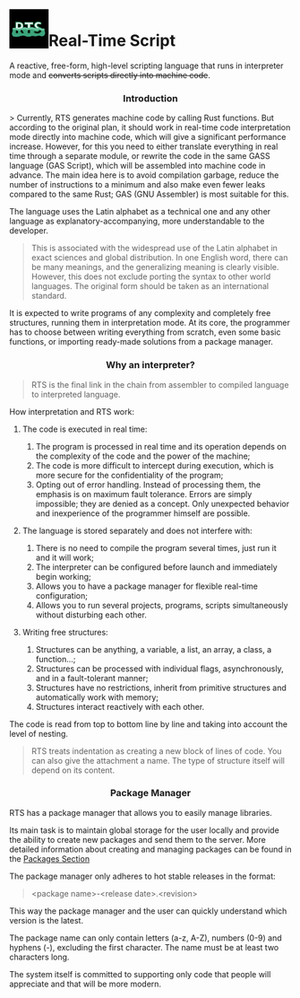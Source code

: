 <img src="logo.svg" alt="RTS" align="left" width="70">
<h1>Real-Time Script</h1>

A reactive, free-form, high-level scripting language that runs in interpreter mode and ~~converts scripts directly into machine code~~.

<h3 align="center">Introduction</h3>
> Currently, RTS generates machine code by calling Rust functions. But according to the original plan, it should work in real-time code interpretation mode directly into machine code, which will give a significant performance increase. However, for this you need to either translate everything in real time through a separate module, or rewrite the code in the same GASS language (GAS Script), which will be assembled into machine code in advance. The main idea here is to avoid compilation garbage, reduce the number of instructions to a minimum and also make even fewer leaks compared to the same Rust; GAS (GNU Assembler) is most suitable for this.

The language uses the Latin alphabet as a technical one and any other language as explanatory-accompanying, more understandable to the developer.
> This is associated with the widespread use of the Latin alphabet in exact sciences and global distribution. In one English word, there can be many meanings, and the generalizing meaning is clearly visible. However, this does not exclude porting the syntax to other world languages. The original form should be taken as an international standard.

It is expected to write programs of any complexity and completely free structures, running them in interpretation mode. At its core, the programmer has to choose between writing everything from scratch, even some basic functions, or importing ready-made solutions from a package manager.

<h3 align="center">Why an interpreter?</h3>

> RTS is the final link in the chain from assembler to compiled language to interpreted language.

How interpretation and RTS work:

1. The code is executed in real time:
   1. The program is processed in real time and its operation depends on the complexity of the code and the power of the machine;
   2. The code is more difficult to intercept during execution, which is more secure for the confidentiality of the program;
   3. Opting out of error handling. Instead of processing them, the emphasis is on maximum fault tolerance. Errors are simply impossible; they are denied as a concept. Only unexpected behavior and inexperience of the programmer himself are possible.
   
2. The language is stored separately and does not interfere with:
   1. There is no need to compile the program several times, just run it and it will work;
   2. The interpreter can be configured before launch and immediately begin working;
   3. Allows you to have a package manager for flexible real-time configuration;
   4. Allows you to run several projects, programs, scripts simultaneously without disturbing each other.
   
3. Writing free structures:
   1. Structures can be anything, a variable, a list, an array, a class, a function...;
   2. Structures can be processed with individual flags, asynchronously, and in a fault-tolerant manner;
   3. Structures have no restrictions, inherit from primitive structures and automatically work with memory;
   4. Structures interact reactively with each other.

The code is read from top to bottom line by line and taking into account the level of nesting.
> RTS treats indentation as creating a new block of lines of code. You can also give the attachment a name. The type of structure itself will depend on its content.

<h3 align="center">Package Manager</h3>
RTS has a package manager that allows you to easily manage libraries.

Its main task is to maintain global storage for the user locally and provide the ability to create new packages and send them to the server. More detailed information about creating and managing packages can be found in the [Packages Section](https://realtime.su/packages)

The package manager only adheres to hot stable releases in the format:

> \<package name>-\<release date>.\<revision>

This way the package manager and the user can quickly understand which version is the latest.

The package name can only contain letters (a-z, A-Z), numbers (0-9) and hyphens (-), excluding the first character. The name must be at least two characters long.

The system itself is committed to supporting only code that people will appreciate and that will be more modern.
